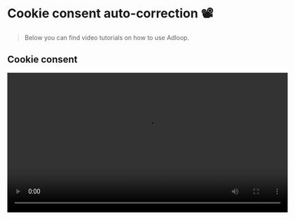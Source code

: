 # Cookie consent auto-correction 📽
> Below you can find video tutorials on how to use Adloop.

## Cookie consent

<video width="640" controls>
  <source src="https://youtu.be/Bi9_yzBwxJs" type="video/mp4">
</video>
